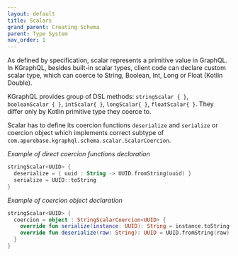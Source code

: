 ```yaml
---
layout: default
title: Scalars
grand_parent: Creating Schema
parent: Type System
nav_order: 1
---
```


As defined by specification, scalar represents a primitive value in GraphQL. In KGraphQL, besides built-in scalar types, client code can declare custom scalar type, which can coerce to String, Boolean, Int, Long or Float (Kotlin Double).

KGraphQL provides group of DSL methods: `stringScalar { }`, `booleanScalar { }`, `intScalar{ }`, `longScalar{ }`, `floatScalar{ }`. They differ only by Kotlin primitive type they coerce to.

Scalar has to define its coercion functions `deserialize` and `serialize` or coercion object which implements correct subtype of `com.apurebase.kgraphql.schema.scalar.ScalarCoercion`.

*Example of direct coercion functions declaration*
```kotlin
stringScalar<UUID> {
  deserialize = { uuid : String -> UUID.fromString(uuid) }
  serialize = UUID::toString
}
```


*Example of coercion object declaration*
```kotlin
stringScalar<UUID> {
  coercion = object : StringScalarCoercion<UUID> {
    override fun serialize(instance: UUID): String = instance.toString()
    override fun deserialize(raw: String): UUID = UUID.fromString(raw)
  }
}
```
